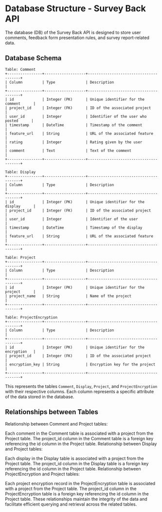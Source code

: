# Database Structure - Survey Back API

The database (DB) of the Survey Back API is designed to store user comments, feedback form presentation rules, and survey report-related data.

## Database Schema
```plaintext
Table: Comment
+----------------+-------------------+---------------------------------------+
| Column         | Type              | Description                           |
+----------------+-------------------+---------------------------------------+
| id             | Integer (PK)      | Unique identifier for the comment      |
| project_id     | Integer (FK)      | ID of the associated project           |
| user_id        | Integer           | Identifier of the user who posted      |
| timestamp      | DateTime          | Timestamp of the comment               |
| feature_url    | String            | URL of the associated feature          |
| rating         | Integer           | Rating given by the user               |
| comment        | Text              | Text of the comment                    |
+----------------+-------------------+---------------------------------------+

Table: Display
+----------------+-------------------+---------------------------------------+
| Column         | Type              | Description                           |
+----------------+-------------------+---------------------------------------+
| id             | Integer (PK)      | Unique identifier for the display      |
| project_id     | Integer (FK)      | ID of the associated project           |
| user_id        | Integer           | Identifier of the user                 |
| timestamp      | DateTime          | Timestamp of the display               |
| feature_url    | String            | URL of the associated feature          |
+----------------+-------------------+---------------------------------------+

Table: Project
+----------------+-------------------+---------------------------------------+
| Column         | Type              | Description                           |
+----------------+-------------------+---------------------------------------+
| id             | Integer (PK)      | Unique identifier for the project      |
| project_name   | String            | Name of the project                    |
+----------------+-------------------+---------------------------------------+

Table: ProjectEncryption
+----------------+-------------------+---------------------------------------+
| Column         | Type              | Description                           |
+----------------+-------------------+---------------------------------------+
| id             | Integer (PK)      | Unique identifier for the encryption   |
| project_id     | Integer (FK)      | ID of the associated project           |
| encryption_key | String            | Encryption key for the project         |
+----------------+-------------------+---------------------------------------+
```                               
This represents the tables `Comment`, `Display`, `Project`, and `ProjectEncryption` with their respective columns. Each column represents a specific attribute of the data stored in the database.

## Relationships between Tables  

Relationship between Comment and Project tables:

Each comment in the Comment table is associated with a project from the Project table.
The project_id column in the Comment table is a foreign key referencing the id column in the Project table.
Relationship between Display and Project tables:

Each display in the Display table is associated with a project from the Project table.
The project_id column in the Display table is a foreign key referencing the id column in the Project table.
Relationship between ProjectEncryption and Project tables:

Each project encryption record in the ProjectEncryption table is associated with a project from the Project table.
The project_id column in the ProjectEncryption table is a foreign key referencing the id column in the Project table.
These relationships maintain the integrity of the data and facilitate efficient querying and retrieval across the related tables.